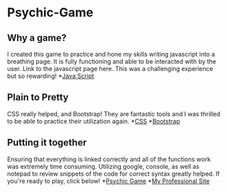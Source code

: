 # Psychic-Game

## Why a game?
I created this game to practice and hone my skills writing javascript into a breathing page. It is fully functioning and able to be interacted with by the user. Link to the javascript page here. This was a challenging experience but so rewarding!
*[Java Script](/assets/javascript/game.js)

## Plain to Pretty
CSS really helped, and Bootstrap! They are fantastic tools and I was thrilled to be able to practice their utilization again.
*[CSS](/assets/css/style.css)
*[Bootstrap](https://getbootstrap.com)

## Putting it together
Ensuring that everything is linked correctly and all of the functions work was extremely time consuming. Utilizing google, console, as well as notepad to review snippets of the code for correct syntax greatly helped. If you're ready to play, click below!
*[Psychic Game](index.html)
*[My Professional Site](https://kylerlamont.github.io/Responsive-Portfolio/)